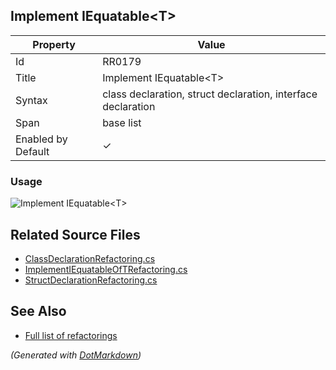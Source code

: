 ## Implement IEquatable\<T>

| Property           | Value                                                        |
| ------------------ | ------------------------------------------------------------ |
| Id                 | RR0179                                                       |
| Title              | Implement IEquatable\<T>                                     |
| Syntax             | class declaration, struct declaration, interface declaration |
| Span               | base list                                                    |
| Enabled by Default | &#x2713;                                                     |

### Usage

![Implement IEquatable\<T>](../../images/refactorings/ImplementIEquatableOfT.png)

## Related Source Files

* [ClassDeclarationRefactoring.cs](../../src/Refactorings/CSharp/Refactorings/ClassDeclarationRefactoring.cs)
* [ImplementIEquatableOfTRefactoring.cs](../../src/Refactorings/CSharp/Refactorings/ImplementIEquatableOfTRefactoring.cs)
* [StructDeclarationRefactoring.cs](../../src/Refactorings/CSharp/Refactorings/StructDeclarationRefactoring.cs)

## See Also

* [Full list of refactorings](Refactorings.md)

*\(Generated with [DotMarkdown](http://github.com/JosefPihrt/DotMarkdown)\)*